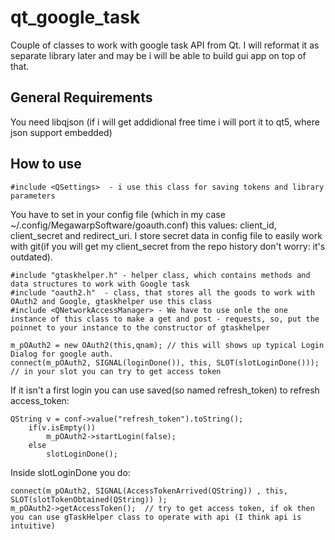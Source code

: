 qt_google_task
==============

Couple of classes to work with google task API from Qt.
I will reformat it as separate library later and may be i will be able to build gui app on top of that.
## General Requirements
  You need libqjson (if i will get addidional free time i will port it to qt5, where json support embedded)

## How to use

```
#include <QSettings>  - i use this class for saving tokens and library parameters
```
  You have to set in your config file (which in my case ~/.config/MegawarpSoftware/goauth.conf) this values: client_id, client_secret and redirect_uri.
  I store secret data in config file to easily work with git(if you will get my client_secret from the repo history don't worry: it's outdated). 
  ```
#include "gtaskhelper.h" - helper class, which contains methods and data structures to work with Google task
#include "oauth2.h"  - class, that stores all the goods to work with OAuth2 and Google, gtaskhelper use this class
#include <QNetworkAccessManager> - We have to use onle the one instance of this class to make a get and post - requests, so, put the poinnet to your instance to the constructor of gtaskhelper
```
```
m_pOAuth2 = new OAuth2(this,qnam); // this will shows up typical Login Dialog for google auth.
connect(m_pOAuth2, SIGNAL(loginDone()), this, SLOT(slotLoginDone())); // in your slot you can try to get access token
```
If it isn't a first login you can use saved(so named refresh_token) to refresh access_token:
```
QString v = conf->value("refresh_token").toString();
    if(v.isEmpty())
        m_pOAuth2->startLogin(false);
    else
        slotLoginDone();
```
Inside slotLoginDone you do:
```
connect(m_pOAuth2, SIGNAL(AccessTokenArrived(QString)) , this, SLOT(slotTokenObtained(QString)) );
m_pOAuth2->getAccessToken();  // try to get access token, if ok then you can use gTaskHelper class to operate with api (I think api is intuitive)
```